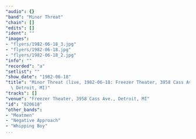 ```yaml
---
"audio": {}
"band": "Minor Threat"
"chain": []
"edits": []
"ident": ""
"images":
- "flyers/1982-06-18_3.jpg"
- "flyers/1982-06-18.jpg"
- "flyers/1982-06-18_2.jpg"
"info": ""
"recorded": "a"
"setlist": ""
"show_date": "1982-06-18"
"title": "Minor Threat (live, 1982-06-18: Freezer Theater, 3958 Cass Ave.,\
  \ Detroit, MI)"
"tracks": []
"venue": "Freezer Theater, 3958 Cass Ave., Detroit, MI"
"id": "820618"
"other_bands":
- "Meatmen"
- "Negative Approach"
- "Whipping Boy"
...
```

